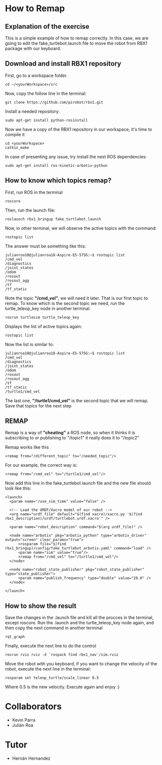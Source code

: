 # How to Remap
## Explanation of the exercise
This is a simple example of how to remap correctly. In this case, we are going to edit the fake_turtlebot.launch file to 
move the robot from RBX1 package with our keyboard.

## Download and install RBX1 repository
First, go to a workspace folder. 

```
cd ~/<yourWorkspace>/src
```

Now, copy the follow line in the terminal:

```
git clone https://github.com/pirobot/rbx1.git
```

Install a needed repository:

```
sudo apt-get install python-rosinstall
```

Now we have a copy of the RBX1 repository in our workspace, it's time to compile it

```
cd <yourWorkspace>
catkin_make
```

In case of presenting any issue, try install the next ROS dependencies:

```
sudo apt-get install ros-kinetic-arbotix-python
```


## How to know which topics remap?

First, run ROS in the terminal

```
roscore
```

Then, run the launch file:

```
roslaunch rbx1_bringup fake_turtlebot.launch
```

Now, in other terminal, we will observe the active topics with the command:

```
rostopic list
```

The answer must be something like this:
```
julianroa18@julianroa18-Aspire-E5-575G:~$ rostopic list
/cmd_vel
/diagnostics
/joint_states
/odom
/rosout
/rosout_agg
/tf
/tf_static
```

Note the topic **"/cmd_vel"**, we will need it later. That is our first topic to remap.
To know which is the second topic we need, run the turtle_teleop_key node in another terminal:

```
rosrun turtlesim turtle_teleop_key
```

Displays the list of active topics again:

```
rostopic list
```

Now the list is similar to:

```
julianroa18@julianroa18-Aspire-E5-575G:~$ rostopic list
/cmd_vel
/diagnostics
/joint_states
/odom
/rosout
/rosout_agg
/tf
/tf_static
/turtle1/cmd_vel
```

The last one, **"/turtle1/cmd_vel"** is the second topic that we will remap.
Save that topics for the next step


## REMAP

Remap is a way of **"cheating"** a ROS node, so when it thinks it is subscribing to or publishing to "/topic1" it really does it 
to "/topic2"

Remap works like this

```
<remap from="/different_topic" to="/needed_topic"/>
```

For our example, the correct way is:

```
<remap from="/cmd_vel" to="/turtle1/cmd_vel"/>
```

Now add this line in the fake_turtlebot.launch file and the new file should look like this:

```
<launch>
  <param name="/use_sim_time" value="false" />

  <!-- Load the URDF/Xacro model of our robot -->
  <arg name="urdf_file" default="$(find xacro)/xacro.py '$(find rbx1_description)/urdf/turtlebot.urdf.xacro'" />
   
  <param name="robot_description" command="$(arg urdf_file)" />
    
  <node name="arbotix" pkg="arbotix_python" type="arbotix_driver" output="screen" clear_params="true">
      <rosparam file="$(find rbx1_bringup)/config/fake_turtlebot_arbotix.yaml" command="load" />
      <param name="sim" value="true"/>
      <remap from="/cmd_vel" to="/turtle1/cmd_vel"/>
  </node>
  
  <node name="robot_state_publisher" pkg="robot_state_publisher" type="state_publisher">
      <param name="publish_frequency" type="double" value="20.0" />
  </node>
  
</launch>
```

## How to show the result

Save the changes in the .launch file and kill all the procces in the terminal, except roscore.
Run the .launch and the turtle_teleop_key node again, and then copy the next command in another terminal

```
rqt_graph
```

Finally, execute the next line to do the control

```
rosrun rviz rviz -d `rospack find rbx1_nav`/sim.rviz
```

Move the robot with you keyboard, if you want to change the velocity of the robot, execute the next line in the terminal:

```
rosparam set teleop_turtle/scale_linear 0.5
```

Where 0.5 is the new velocity. Execute again and enjoy :)


# Collaborators
- Kevin Parra 
- Julián Roa

# Tutor
- Hernán Hernandez
